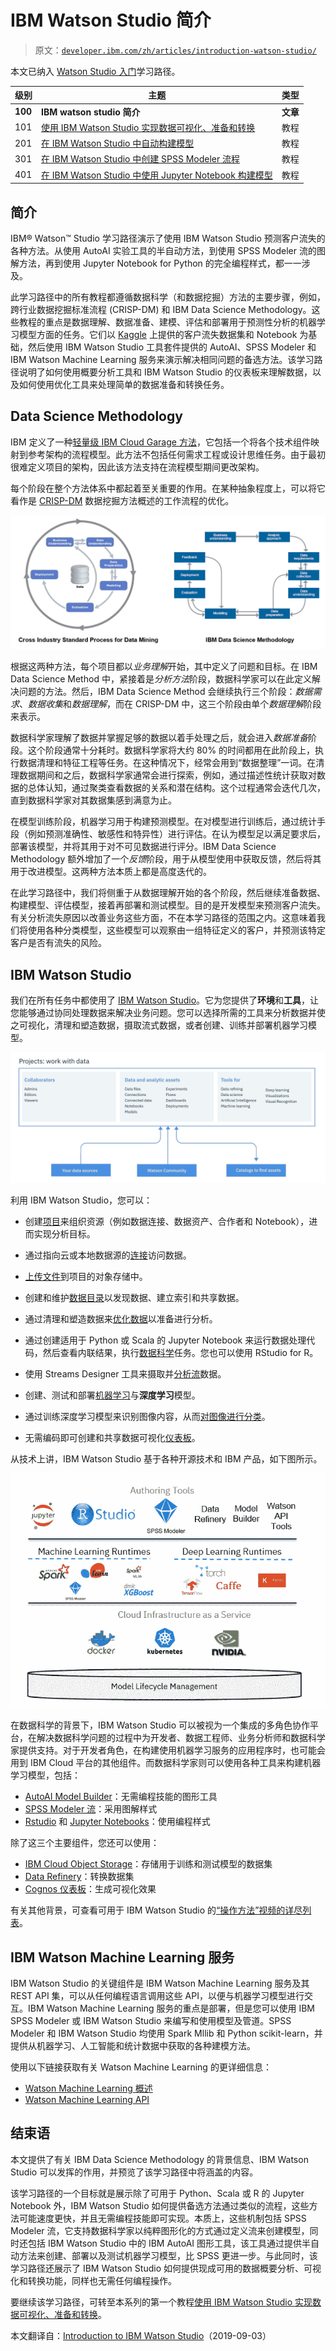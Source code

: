 # IBM Watson Studio 简介

> 原文：[`developer.ibm.com/zh/articles/introduction-watson-studio/`](https://developer.ibm.com/zh/articles/introduction-watson-studio/)

本文已纳入 [Watson Studio 入门](https://developer.ibm.com/zh/series/learning-path-watson-studio/)学习路径。

| 级别 | 主题 | 类型 |
| --- | --- | --- |
| **100** | **IBM watson studio 简介** | **文章** |
| 101 | [使用 IBM Watson Studio 实现数据可视化、准备和转换](https://developer.ibm.com/zh/tutorials/watson-studio-data-visualization-preparation-transformation/) | 教程 |
| 201 | [在 IBM Watson Studio 中自动构建模型](https://developer.ibm.com/zh/tutorials/watson-studio-auto-ai/) | 教程 |
| 301 | [在 IBM Watson Studio 中创建 SPSS Modeler 流程](https://developer.ibm.com/zh/tutorials/watson-studio-spss-modeler-flow/) | 教程 |
| 401 | [在 IBM Watson Studio 中使用 Jupyter Notebook 构建模型](https://developer.ibm.com/zh/tutorials/watson-studio-using-jupyter-notebook/) | 教程 |

## 简介

IBM® Watson™ Studio 学习路径演示了使用 IBM Watson Studio 预测客户流失的各种方法。从使用 AutoAI 实验工具的半自动方法，到使用 SPSS Modeler 流的图解方法，再到使用 Jupyter Notebook for Python 的完全编程样式，都一一涉及。

此学习路径中的所有教程都遵循数据科学（和数据挖掘）方法的主要步骤，例如，跨行业数据挖掘标准流程 (CRISP-DM) 和 IBM Data Science Methodology。这些教程的重点是数据理解、数据准备、建模、评估和部署用于预测性分析的机器学习模型方面的任务。它们以 [Kaggle](https://www.kaggle.com/sandipdatta/customer-churn-analysis) 上提供的客户流失数据集和 Notebook 为基础，然后使用 IBM Watson Studio 工具套件提供的 AutoAI、SPSS Modeler 和 IBM Watson Machine Learning 服务来演示解决相同问题的备选方法。该学习路径说明了如何使用概要分析工具和 IBM Watson Studio 的仪表板来理解数据，以及如何使用优化工具来处理简单的数据准备和转换任务。

## Data Science Methodology

IBM 定义了一种[轻量级 IBM Cloud Garage 方法](https://developer.ibm.com/technologies/data-science/articles/the-lightweight-ibm-cloud-garage-method-for-data-science/)，它包括一个将各个技术组件映射到参考架构的流程模型。此方法不包括任何需求工程或设计思维任务。由于最初很难定义项目的架构，因此该方法支持在流程模型期间更改架构。

每个阶段在整个方法体系中都起着至关重要的作用。在某种抽象程度上，可以将它看作是 [CRISP-DM](https://www.the-modeling-agency.com/crisp-dm.pdf) 数据挖掘方法概述的工作流程的优化。

![02.01-CRISP-DM-1](img/560412bfc7e4a7dc82cc8bd85fb8882a.png)

根据这两种方法，每个项目都以*业务理解*开始，其中定义了问题和目标。在 IBM Data Science Method 中，紧接着是*分析方法*阶段，数据科学家可以在此定义解决问题的方法。然后，IBM Data Science Method 会继续执行三个阶段：*数据需求*、*数据收集*和*数据理解*，而在 CRISP-DM 中，这三个阶段由单个*数据理解*阶段来表示。

数据科学家理解了数据并掌握足够的数据以着手处理之后，就会进入*数据准备*阶段。这个阶段通常十分耗时。数据科学家将大约 80% 的时间都用在此阶段上，执行数据清理和特征工程等任务。在这种情况下，经常会用到“数据整理”一词。在清理数据期间和之后，数据科学家通常会进行探索，例如，通过描述性统计获取对数据的总体认知，通过聚类查看数据的关系和潜在结构。这个过程通常会迭代几次，直到数据科学家对其数据集感到满意为止。

在模型训练阶段，机器学习用于构建预测模型。在对模型进行训练后，通过统计手段（例如预测准确性、敏感性和特异性）进行评估。在认为模型足以满足要求后，部署该模型，并将其用于对不可见数据进行评分。IBM Data Science Methodology 额外增加了一个*反馈*阶段，用于从模型使用中获取反馈，然后将其用于改进模型。这两种方法本质上都是高度迭代的。

在此学习路径中，我们将侧重于从数据理解开始的各个阶段，然后继续准备数据、构建模型、评估模型，接着再部署和测试模型。目的是开发模型来预测客户流失。有关分析流失原因以改善业务这些方面，不在本学习路径的范围之内。这意味着我们将使用各种分类模型，这些模型可以观察由一组特征定义的客户，并预测该特定客户是否有流失的风险。

## IBM Watson Studio

我们在所有任务中都使用了 [IBM Watson Studio](https://dataplatform.cloud.ibm.com/docs/content/getting-started/welcome-main.html)。它为您提供了**环境**和**工具**，让您能够通过协同处理数据来解决业务问题。您可以选择所需的工具来分析数据并使之可视化，清理和塑造数据，摄取流式数据，或者创建、训练并部署机器学习模型。

![02.2-Watson-Studio](img/2dac7784f351cb64bb79a69e9fc43469.png)

利用 IBM Watson Studio，您可以：

*   创建[项目](https://dataplatform.cloud.ibm.com/docs/content/wsj/manage-data/manage-projects.html?audience=wdp)来组织资源（例如数据连接、数据资产、合作者和 Notebook），进而实现分析目标。

*   通过指向云或本地数据源的[连接](https://dataplatform.cloud.ibm.com/docs/content/wsj/getting-started/assets.html#connection)访问数据。

*   [上传文件](https://dataplatform.cloud.ibm.com/docs/content/wsj/manage-data/add-data-project.html)到项目的对象存储中。

*   创建和维护[数据目录](https://dataplatform.cloud.ibm.com/docs/content/wsj/catalog/manage-catalog.html)以发现数据、建立索引和共享数据。

*   通过清理和塑造数据来[优化数据](https://dataplatform.cloud.ibm.com/docs/content/wsj/refinery/refining_data.html)以准备进行分析。

*   通过创建适用于 Python 或 Scala 的 Jupyter Notebook 来运行数据处理代码，然后查看内联结果，执行[数据科学](https://dataplatform.cloud.ibm.com/docs/content/wsj/analyze-data/data-science.html)任务。您也可以使用 RStudio for R。

*   使用 Streams Designer 工具来摄取并[分析流](https://dataplatform.cloud.ibm.com/docs/content/wsj/streaming-pipelines/overview-streaming-pipelines.html)数据。

*   创建、测试和部署[机器学习](https://dataplatform.cloud.ibm.com/docs/content/wsj/analyze-data/ml-overview.html)与**深度学习**模型。

*   通过训练深度学习模型来识别图像内容，从而[对图像进行分类](https://dataplatform.cloud.ibm.com/docs/content/wsj/analyze-data/visual-recognition-overview.html)。

*   无需编码即可创建和共享数据可视化[仪表板](https://dataplatform.cloud.ibm.com/docs/content/wsj/getting-started/assets.html#dashboard)。

从技术上讲，IBM Watson Studio 基于各种开源技术和 IBM 产品，如下图所示。

![02.3-Watson-Studio-Architecture](img/dfe17976dfe6200eded4529d467d16d2.png)

在数据科学的背景下，IBM Watson Studio 可以被视为一个集成的多角色协作平台，在解决数据科学问题的过程中为开发者、数据工程师、业务分析师和数据科学家提供支持。对于开发者角色，在构建使用机器学习服务的应用程序时，也可能会用到 IBM Cloud 平台的其他组件。而数据科学家则可以使用各种工具来构建机器学习模型，包括：

*   [AutoAI Model Builder](https://dataplatform.cloud.ibm.com/docs/content/wsj/analyze-data/autoai-overview.html?audience=wdp&context=wdp)：无需编程技能的图形工具
*   [SPSS Modeler 流](https://dataplatform.cloud.ibm.com/docs/content/wsd/spss-modeler.html)：采用图解样式
*   [Rstudio](https://dataplatform.cloud.ibm.com/docs/content/wsj/analyze-data/rstudio-overview.html) 和 [Jupyter Notebooks](https://dataplatform.cloud.ibm.com/docs/content/wsj/analyze-data/notebooks-parent.html?linkInPage=true)：使用编程样式

除了这三个主要组件，您还可以使用：

*   [IBM Cloud Object Storage](https://www.ibm.com/cn-zh/cloud/object-storage)：存储用于训练和测试模型的数据集
*   [Data Refinery](https://dataplatform.cloud.ibm.com/docs/content/wsj/refinery/refining_data.html)：转换数据集
*   [Cognos 仪表板](https://www.ibm.com/support/knowledgecenter/en/SSEP7J_11.1.0/com.ibm.swg.ba.cognos.ug_ca_dshb.doc/ca_waca_tut_overview_for_docs.html)：生成可视化效果

有关其他背景，可查看可用于 IBM Watson Studio 的[“操作方法”视频的详尽列表](https://dataplatform.cloud.ibm.com/docs/content/wsj/getting-started/videos.html)。

## IBM Watson Machine Learning 服务

IBM Watson Studio 的关键组件是 IBM Watson Machine Learning 服务及其 REST API 集，可以从任何编程语言调用这些 API，以便与机器学习模型进行交互。IBM Watson Machine Learning 服务的重点是部署，但是您可以使用 IBM SPSS Modeler 或 IBM Watson Studio 来编写和使用模型及管道。SPSS Modeler 和 IBM Watson Studio 均使用 Spark Mllib 和 Python scikit-learn，并提供从机器学习、人工智能和统计数据中获取的各种建模方法。

使用以下链接获取有关 Watson Machine Learning 的更详细信息：

*   [Watson Machine Learning 概述](https://dataplatform.cloud.ibm.com/docs/content/wsj/analyze-data/ml-overview.html)
*   [Watson Machine Learning API](https://watson-ml-api.mybluemix.net/)

## 结束语

本文提供了有关 IBM Data Science Methodology 的背景信息、IBM Watson Studio 可以发挥的作用，并预览了该学习路径中将涵盖的内容。

该学习路径的一个目标就是展示除了可用于 Python、Scala 或 R 的 Jupyter Notebook 外，IBM Watson Studio 如何提供备选方法通过类似的流程，这些方法可能速度更快，并且无需编程技能即可实现。本质上，这些机制包括 SPSS Modeler 流，它支持数据科学家以纯粹图形化的方式通过定义流来创建模型，同时还包括 IBM Watson Studio 中的 IBM AutoAI 图形工具，该工具通过提供半自动方法来创建、部署以及测试机器学习模型，比 SPSS 更进一步。与此同时，该学习路径还展示了 IBM Watson Studio 如何提供现成可用的数据概要分析、可视化和转换功能，同样也无需任何编程操作。

要继续该学习路径，可转至本系列的第一个教程[使用 IBM Watson Studio 实现数据可视化、准备和转换](https://developer.ibm.com/zh/tutorials/watson-studio-data-visualization-preparation-transformation/)。

本文翻译自：[Introduction to IBM Watson Studio](https://developer.ibm.com/articles/introduction-watson-studio/)（2019-09-03）